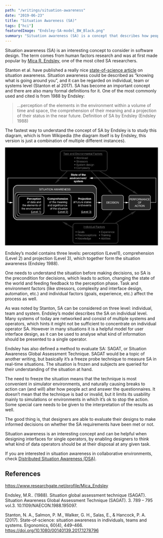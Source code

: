 ```yaml
---
path: "/writings/situation-awareness"
date: "2019-06-23"
title: "Situation Awareness (SA)"
tags: ["hci"]
featuredImage: "Endsley-SA-model_BW_Black.png"
summary: "Situation awareness (SA) is a concept that describes how people stay entangled into events happening around them. SA model can be used to design systems so that they support users acquiring and maintaining situational awareness.  Mica R. Endsley is one of the most cited researchers on SA, and has created a formal definition of SA."
---
```


Situation awareness (SA) is an interesting concept to consider in software design. The term comes from human factors research and was at first made popular by [Mica R. Endsley](https://www.researchgate.net/profile/Mica_Endsley), one of the most cited SA researchers.

Stanton et al. have published a really nice [state-of-science article](https://www.tandfonline.com/doi/full/10.1080/00140139.2017.1278796) on situation awareness. Situation awareness could be described as “knowing what is going around you”, and it can be regarded on individual, team or systems level (Stanton et al 2017). SA has become an important concept and there are also many formal definitions for it. One of the most commonly used and cited is from 1988 by Endsley:

> …perception of the elements in the environment within a volume of time and space, the comprehension of their meaning and a projection of their status in the near future.
> Definition of SA by Endsley (Endsley 1988)

The fastest way to understand the concept of SA by Endsley is to study this diagram, which is from Wikipedia (the diagram itself is by Endsley, this version is just a combination of multiple different instances).

![Situation Awareness Diagram](Endsley-SA-model_BW_Black.png)

Endsley’s model contains three levels: perception (Level1), comprehension (Level 2) and projection (Level 3), which together form the situation awareness (Endsley 1988).

One needs to understand the situation before making decisions, so SA is the precondition for decisions, which leads to action, changing the state of the world and feeding feedback to the perception phase. Task and environment factors (like stressors, complexity and interface design, automation, etc.) and individual factors (goals, experience, etc.) affect the process as well.

As was noted by Stanton, SA can be considered on three level: individual, team and system. Endsley’s model describes the SA on individual level. Many systems of today are networked and consist of multiple systems and operators, which hints it might not be sufficient to concentrate on individual operator SA. However in many situations it is a helpful model for user interface design, as it can be used to analyse what kind of information should be presented to a single operator.

Endsley has also defined a method to evaluate SA: SAGAT, or Situation Awareness Global Assessment Technique. SAGAT would be a topic of another writing, but basically it’s a freeze probe technique to measure SA in real-time situations. The situation is frozen and subjects are queried for their understanding of the situation at hand.

The need to freeze the situation means that the technique is most convenient in simulator environments, and naturally causing breaks to action can (and will) alter how people act and answer the questionnaires. It doesn’t mean that the technique is bad or invalid, but it limits its usability mainly to simulations or environments in which it’s ok to stop the action. Some special care needs to be given to the interpretation of the results as well.

The good thing is, that designers are able to evaluate their designs to make informed decisions on whether the SA requirements have been met or not.

Situation awareness is an interesting concept and can be helpful when designing interfaces for single operators, by enabling designers to think what kind of data operators should be at their disposal at any given task.

If you are interested in situation awareness in collaborative environments, check [Distributed Situation Awareness (DSA)](../dsa/distributed-situation-awareness.md).

## References

https://www.researchgate.net/profile/Mica_Endsley

Endsley, M.R.. (1988). Situation global assessment technique (SAGAT). Situation Awareness Global Assessment Technique (SAGAT). 3. 789 – 795 vol.3. 10.1109/NAECON.1988.195097.

Stanton, N. A., Salmon, P. M., Walker, G. H., Salas, E., & Hancock, P. A. (2017). State-of-science: situation awareness in individuals, teams and systems. Ergonomics, 60(4), 449–466. https://doi.org/10.1080/00140139.2017.1278796
